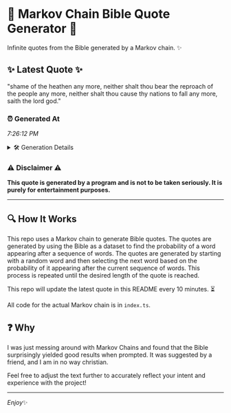 # 📖 Markov Chain Bible Quote Generator 📖

Infinite quotes from the Bible generated by a Markov chain. ✨

## ✨ Latest Quote ✨
"shame of the heathen any more, neither shalt thou bear the reproach of the people any more, neither shalt thou cause thy nations to fall any more, saith the lord god."

### ⏰ Generated At
*7:26:12 PM*

<details>
    <summary>🛠️ Generation Details</summary>
    <p>
        <strong>🌱 Seed:</strong> shame<br>
        <strong>🔄 Iterations:</strong> 30<br>
        <strong>📜 Context History:</strong><br>[ shame ]: of<br>[ shame, of ]: the<br>[ shame, of, the ]: heathen<br>[ shame, of, the, heathen ]: any<br>[ shame, of, the, heathen, any ]: more,<br>[ shame, of, the, heathen, any, more, ]: neither<br>[ of, the, heathen, any, more,, neither ]: shalt<br>[ the, heathen, any, more,, neither, shalt ]: thou<br>[ heathen, any, more,, neither, shalt, thou ]: bear<br>[ any, more,, neither, shalt, thou, bear ]: the<br>[ more,, neither, shalt, thou, bear, the ]: reproach<br>[ neither, shalt, thou, bear, the, reproach ]: of<br>[ shalt, thou, bear, the, reproach, of ]: the<br>[ thou, bear, the, reproach, of, the ]: people<br>[ bear, the, reproach, of, the, people ]: any<br>[ the, reproach, of, the, people, any ]: more,<br>[ reproach, of, the, people, any, more, ]: neither<br>[ of, the, people, any, more,, neither ]: shalt<br>[ the, people, any, more,, neither, shalt ]: thou<br>[ people, any, more,, neither, shalt, thou ]: cause<br>[ any, more,, neither, shalt, thou, cause ]: thy<br>[ more,, neither, shalt, thou, cause, thy ]: nations<br>[ neither, shalt, thou, cause, thy, nations ]: to<br>[ shalt, thou, cause, thy, nations, to ]: fall<br>[ thou, cause, thy, nations, to, fall ]: any<br>[ cause, thy, nations, to, fall, any ]: more,<br>[ thy, nations, to, fall, any, more, ]: saith<br>[ nations, to, fall, any, more,, saith ]: the<br>[ to, fall, any, more,, saith, the ]: lord<br>[ fall, any, more,, saith, the, lord ]: god.<br>
    </p>
</details>

### ⚠️ Disclaimer ⚠️
**This quote is generated by a program and is not to be taken seriously. It is purely for entertainment purposes.**

---

## 🔍 How It Works

This repo uses a Markov chain to generate Bible quotes. The quotes are generated by using the Bible as a dataset to find the probability of a word appearing after a sequence of words. The quotes are generated by starting with a random word and then selecting the next word based on the probability of it appearing after the current sequence of words. This process is repeated until the desired length of the quote is reached.

This repo will update the latest quote in this README every 10 minutes. ⏳

All code for the actual Markov chain is in `index.ts`.

## ❓ Why

I was just messing around with Markov Chains and found that the Bible surprisingly yielded good results when prompted. 
It was suggested by a friend, and I am in no way christian.

Feel free to adjust the text further to accurately reflect your intent and experience with the project!

---

*Enjoy*✨
